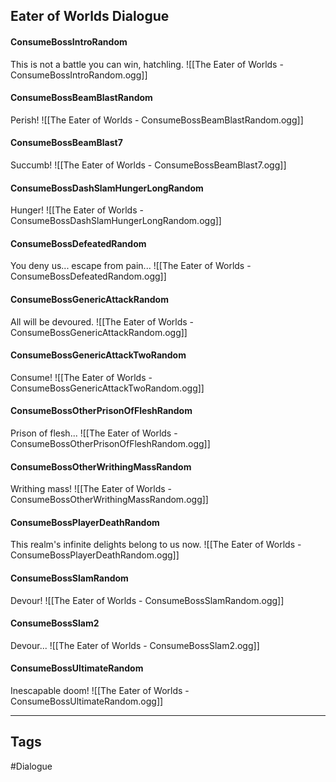 ## Eater of Worlds Dialogue
#### ConsumeBossIntroRandom
This is not a battle you can win, hatchling.
![[The Eater of Worlds - ConsumeBossIntroRandom.ogg]]

#### ConsumeBossBeamBlastRandom
Perish!
![[The Eater of Worlds - ConsumeBossBeamBlastRandom.ogg]]

#### ConsumeBossBeamBlast7
Succumb!
![[The Eater of Worlds - ConsumeBossBeamBlast7.ogg]]

#### ConsumeBossDashSlamHungerLongRandom
Hunger!
![[The Eater of Worlds - ConsumeBossDashSlamHungerLongRandom.ogg]]

#### ConsumeBossDefeatedRandom
You deny us... escape from pain...
![[The Eater of Worlds - ConsumeBossDefeatedRandom.ogg]]

#### ConsumeBossGenericAttackRandom
All will be devoured.
![[The Eater of Worlds - ConsumeBossGenericAttackRandom.ogg]]

#### ConsumeBossGenericAttackTwoRandom
Consume!
![[The Eater of Worlds - ConsumeBossGenericAttackTwoRandom.ogg]]

#### ConsumeBossOtherPrisonOfFleshRandom
Prison of flesh...
![[The Eater of Worlds - ConsumeBossOtherPrisonOfFleshRandom.ogg]]

#### ConsumeBossOtherWrithingMassRandom
Writhing mass!
![[The Eater of Worlds - ConsumeBossOtherWrithingMassRandom.ogg]]

#### ConsumeBossPlayerDeathRandom
This realm's infinite delights belong to us now.
![[The Eater of Worlds - ConsumeBossPlayerDeathRandom.ogg]]

#### ConsumeBossSlamRandom
Devour!
![[The Eater of Worlds - ConsumeBossSlamRandom.ogg]]

#### ConsumeBossSlam2
Devour...
![[The Eater of Worlds - ConsumeBossSlam2.ogg]]

#### ConsumeBossUltimateRandom
Inescapable doom!
![[The Eater of Worlds - ConsumeBossUltimateRandom.ogg]]

---
## Tags
#Dialogue
